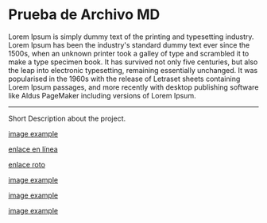 # Prueba de Archivo MD
Lorem Ipsum is simply dummy text of the printing and typesetting industry. Lorem Ipsum has been the industry's standard dummy text ever since the 1500s, when an unknown printer took a galley of type and scrambled it to make a type specimen book. It has survived not only five centuries, but also the leap into electronic typesetting, remaining essentially unchanged. It was popularised in the 1960s with the release of Letraset sheets containing Lorem Ipsum passages, and more recently with desktop publishing software like Aldus PageMaker including versions of Lorem Ipsum.
***
Short Description about the project.

[image example](https://ejemplo.com)

[enlace en línea](http://www.limni.net)

[enlace roto](http://www.liimni.net)

[image example](https://ejemplo.com)

[image example](https://ejemplo.com)

[image example](https://ejemplo.com)